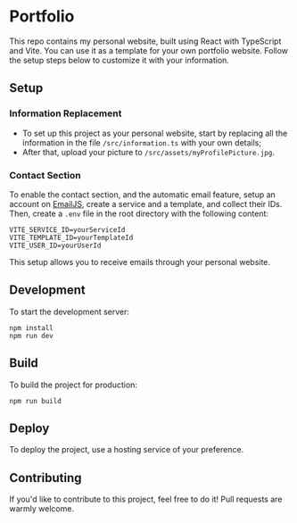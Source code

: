# Portfolio

This repo contains my personal website, built using React with TypeScript and Vite. You can use it as a template for your own portfolio website. Follow the setup steps below to customize it with your information.

## Setup

### Information Replacement

- To set up this project as your personal website, start by replacing all the information in the file `/src/information.ts` with your own details;
- After that, upload your picture to `/src/assets/myProfilePicture.jpg`.

### Contact Section

To enable the contact section, and the automatic email feature, setup an account on [EmailJS](https://www.emailjs.com/), create a service and a template, and collect their IDs. Then, create a `.env` file in the root directory with the following content:

```
VITE_SERVICE_ID=yourServiceId
VITE_TEMPLATE_ID=yourTemplateId
VITE_USER_ID=yourUserId
```

This setup allows you to receive emails through your personal website.

## Development

To start the development server:

```
npm install
npm run dev
```

## Build

To build the project for production:

```
npm run build
```

## Deploy

To deploy the project, use a hosting service of your preference.

## Contributing

If you'd like to contribute to this project, feel free to do it! Pull requests are warmly welcome.
